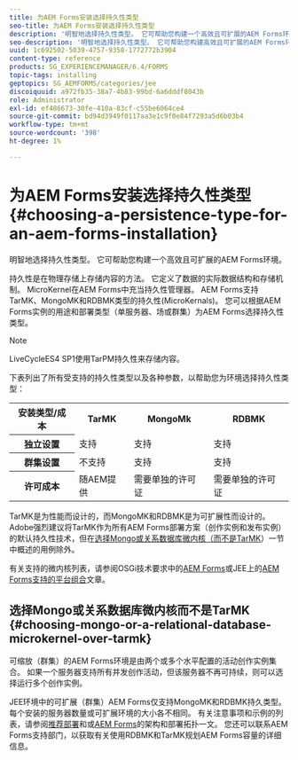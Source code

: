 ```yaml
---
title: 为AEM Forms安装选择持久性类型
seo-title: 为AEM Forms安装选择持久性类型
description: '明智地选择持久性类型。 它可帮助您构建一个高效且可扩展的AEM Forms环境。 '
seo-description: '明智地选择持久性类型。 它可帮助您构建高效且可扩展的AEM Forms环境。 '
uuid: 1c692502-5039-4757-9358-1772772b3904
content-type: reference
products: SG_EXPERIENCEMANAGER/6.4/FORMS
topic-tags: installing
geptopics: SG_AEMFORMS/categories/jee
discoiquuid: a972fb35-38a7-4b83-99bd-6a6dddf8043b
role: Administrator
exl-id: ef486673-30fe-410a-83cf-c55be6064ce4
source-git-commit: bd94d3949f0117aa3e1c9f0e84f7293a5d6b03b4
workflow-type: tm+mt
source-wordcount: '398'
ht-degree: 1%

---
```


# 为AEM Forms安装选择持久性类型{#choosing-a-persistence-type-for-an-aem-forms-installation}

明智地选择持久性类型。 它可帮助您构建一个高效且可扩展的AEM Forms环境。

持久性是在物理存储上存储内容的方法。 它定义了数据的实际数据结构和存储机制。 MicroKernel在AEM Forms中充当持久性管理器。 AEM Forms支持TarMK、MongoMK和RDBMK类型的持久性(MicroKernals)。 您可以根据AEM Forms实例的用途和部署类型（单服务器、场或群集）为AEM Forms选择持久性类型。

>[!NOTE]
>
>LiveCycleES4 SP1使用TarPM持久性来存储内容。

下表列出了所有受支持的持久性类型以及各种参数，以帮助您为环境选择持久性类型：

<table> 
 <tbody>
  <tr>
   <th><strong>安装类型/成本</strong></th> 
   <th><strong>TarMK</strong></th> 
   <th><strong>MongoMk</strong></th> 
   <th><strong>RDBMK</strong></th> 
  </tr>
  <tr>
   <th><strong>独立设置</strong></th> 
   <td>支持<br /> </td> 
   <td>支持</td> 
   <td>支持</td> 
  </tr>
  <tr>
   <th><strong>群集设置</strong></th> 
   <td>不支持</td> 
   <td>支持</td> 
   <td>支持</td> 
  </tr>
  <tr>
   <th><strong>许可成本</strong></th> 
   <td>随AEM提供 </td> 
   <td>需要单独的许可证</td> 
   <td>需要单独的许可证</td> 
  </tr>
 </tbody>
</table>

TarMK是为性能而设计的，而MongoMK和RDBMK是为可扩展性而设计的。 Adobe强烈建议将TarMK作为所有AEM Forms部署方案（创作实例和发布实例）的默认持久性技术，但在[选择Mongo或关系数据库微内核（而不是TarMK](#p-choosing-mongo-or-a-relational-database-microkernel-over-tarmk-p)）一节中概述的用例除外。

有关支持的微内核列表，请参阅OSGi技术要求中的[AEM Forms](/help/sites-deploying/technical-requirements.md)或JEE上的[AEM Forms支持的平台组合](/help/forms/using/aem-forms-jee-supported-platforms.md)文章。

## 选择Mongo或关系数据库微内核而不是TarMK {#choosing-mongo-or-a-relational-database-microkernel-over-tarmk}

可缩放（群集）的AEM Forms环境是由两个或多个水平配置的活动创作实例集合。 如果一个服务器支持所有并发创作活动，但该服务器不再可持续，则可以选择运行多个创作实例。

JEE环境中的可扩展（群集）AEM Forms仅支持MongoMK和RDBMK持久类型。 每个安装的服务器数量或可扩展环境的大小各不相同。 有关注意事项和示例的列表，请参阅[推荐部署](/help/sites-deploying/recommended-deploys.md)和或[AEM Forms](/help/forms/using/aem-forms-architecture-deployment.md)的架构和部署拓扑一文。 您还可以联系AEM Forms支持部门，以获取有关使用RDBMK和TarMK规划AEM Forms容量的详细信息。
